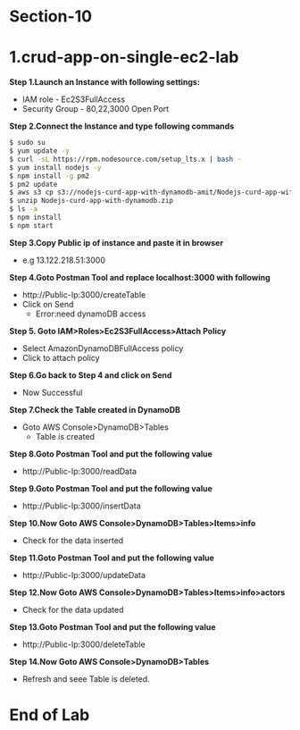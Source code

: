 # Section-10

# 1.crud-app-on-single-ec2-lab

**Step 1.Launch an Instance with following settings:**
- IAM role - Ec2S3FullAccess
- Security Group - 80,22,3000 Open Port 

**Step 2.Connect the Instance and type following commands**
```sh
$ sudo su 
$ yum update -y
$ curl -sL https://rpm.nodesource.com/setup_lts.x | bash - 
$ yum install nodejs -y
$ npm install -g pm2
$ pm2 update
$ aws s3 cp s3://nodejs-curd-app-with-dynamodb-amit/Nodejs-curd-app-with-.zip .
$ unzip Nodejs-curd-app-with-dynamodb.zip
$ ls -a
$ npm install
$ npm start
```
**Step 3.Copy Public ip of instance and paste it in browser**
- e.g 13.122.218.51:3000

**Step 4.Goto Postman Tool and replace localhost:3000 with following**
- http://Public-Ip:3000/createTable
- Click on Send
  - Error:need dynamoDB access

**Step 5. Goto IAM>Roles>Ec2S3FullAccess>Attach Policy**
- Select AmazonDynamoDBFullAccess policy
- Click to attach policy

**Step 6.Go back to Step 4 and click on Send**
- Now Successful

**Step 7.Check the Table created in DynamoDB**
- Goto AWS Console>DynamoDB>Tables
  - Table is created

**Step 8.Goto Postman Tool and put the following value**
- http://Public-Ip:3000/readData

**Step 9.Goto Postman Tool and put the following value**
- http://Public-Ip:3000/insertData

**Step 10.Now Goto AWS Console>DynamoDB>Tables>Items>info**
- Check for the data inserted

**Step 11.Goto Postman Tool and put the following value**
- http://Public-Ip:3000/updateData

**Step 12.Now Goto AWS Console>DynamoDB>Tables>Items>info>actors**
- Check for the data updated

**Step 13.Goto Postman Tool and put the following value**
- http://Public-Ip:3000/deleteTable

**Step 14.Now Goto AWS Console>DynamoDB>Tables**
- Refresh and seee Table is deleted.

# End of Lab


# 
